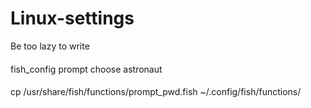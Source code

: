 # Linux-settings
Be too lazy to write

#### 
fish_config prompt choose astronaut
#### 
cp /usr/share/fish/functions/prompt_pwd.fish ~/.config/fish/functions/
